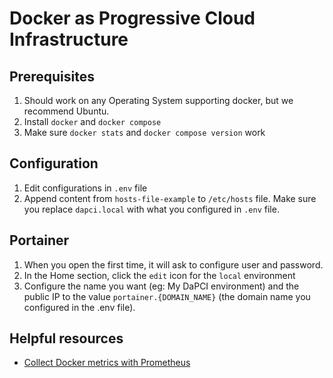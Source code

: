 # Docker as Progressive Cloud Infrastructure

## Prerequisites

1. Should work on any Operating System supporting docker, but we recommend Ubuntu.
2. Install `docker` and `docker compose`
3. Make sure `docker stats` and `docker compose version` work

## Configuration

1. Edit configurations in `.env` file
2. Append content from `hosts-file-example` to `/etc/hosts` file. Make sure you replace `dapci.local` with what you configured in `.env` file.

## Portainer

1. When you open the first time, it will ask to configure user and password.
2. In the Home section, click the `edit` icon for the `local` environment
3. Configure the name you want (eg: My DaPCI environment) and the public IP to the value `portainer.{DOMAIN_NAME}` (the domain name you configured in the .env file).


## Helpful resources

- [Collect Docker metrics with Prometheus](https://docs.docker.com/config/daemon/prometheus/)

